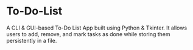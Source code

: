 # To-Do-List
A CLI &amp; GUI-based To-Do List App built using Python &amp; Tkinter. It allows users to add, remove, and mark tasks as done while storing them persistently in a file.
